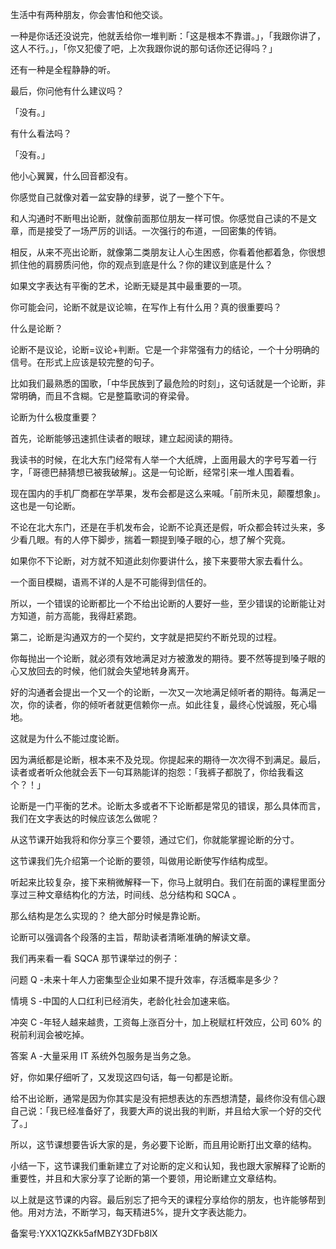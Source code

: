 生活中有两种朋友，你会害怕和他交谈。

一种是你话还没说完，他就丢给你一堆判断：「这是根本不靠谱。」，「我跟你讲了，这人不行。」，「你又犯傻了吧，上次我跟你说的那句话你还记得吗？」

还有一种是全程静静的听。

最后，你问他有什么建议吗？

「没有。」

有什么看法吗？

「没有。」

他小心翼翼，什么回音都没有。

你感觉自己就像对着一盆安静的绿萝，说了一整个下午。

和人沟通时不断甩出论断，就像前面那位朋友一样可恨。你感觉自己读的不是文章，而是接受了一场严厉的训话。一次强行的布道，一回密集的传销。

相反，从来不亮出论断，就像第二类朋友让人心生困惑，你看着他都着急，你很想抓住他的肩膀质问他，你的观点到底是什么？你的建议到底是什么？

如果文字表达有平衡的艺术，论断无疑是其中最重要的一项。

你可能会问，论断不就是议论嘛，在写作上有什么用？真的很重要吗？

什么是论断？

论断不是议论，论断=议论+判断。它是一个非常强有力的结论，一个十分明确的信号。在形式上应该是较完整的句子。

比如我们最熟悉的国歌，「中华民族到了最危险的时刻」，这句话就是一个论断，非常明确，而且不含糊。它是整篇歌词的脊梁骨。

论断为什么极度重要？

首先，论断能够迅速抓住读者的眼球，建立起阅读的期待。

我读书的时候，在北大东门经常有人举一个大纸牌，上面用最大的字号写着一行字，「哥德巴赫猜想已被我破解」。这是一句论断，经常引来一堆人围着看。

现在国内的手机厂商都在学苹果，发布会都是这么来喊。「前所未见，颠覆想象」。这也是一句论断。

不论在北大东门，还是在手机发布会，论断不论真还是假，听众都会转过头来，多少看几眼。有的人停下脚步，揣着一颗提到嗓子眼的心，想了解个究竟。

如果你不下论断，对方就不知道此刻你要讲什么，接下来要带大家去看什么。

一个面目模糊，语焉不详的人是不可能得到信任的。

所以，一个错误的论断都比一个不给出论断的人要好一些，至少错误的论断能让对方知道，前方高能，我得赶紧跑。

第二，论断是沟通双方的一个契约，文字就是把契约不断兑现的过程。

你每抛出一个论断，就必须有效地满足对方被激发的期待。要不然等提到嗓子眼的心又放回去的时候，他们就会失望地转身离开。

好的沟通者会提出一个又一个的论断，一次又一次地满足倾听者的期待。每满足一次，你的读者，你的倾听者就更信赖你一点。如此往复，最终心悦诚服，死心塌地。

这就是为什么不能过度论断。

因为满纸都是论断，根本来不及兑现。你提起来的期待一次次得不到满足。最后，读者或者听众他就会丢下一句耳熟能详的抱怨：「我裤子都脱了，你给我看这个？！」

论断是一门平衡的艺术。论断太多或者不下论断都是常见的错误，那么具体而言，我们在文字表达的时候应该怎么做呢？

从这节课开始我将和你分享三个要领，通过它们，你就能掌握论断的分寸。

这节课我们先介绍第一个论断的要领，叫做用论断使写作结构成型。

听起来比较复杂，接下来稍微解释一下，你马上就明白。我们在前面的课程里面分享过三种文章结构化的方法，时间线、总分结构和 SQCA 。

那么结构是怎么实现的？ 绝大部分时候是靠论断。

论断可以强调各个段落的主旨，帮助读者清晰准确的解读文章。

我们再来看一看 SQCA 那节课举过的例子：

问题 Q \-未来十年人力密集型企业如果不提升效率，存活概率是多少？

情境 S \-中国的人口红利已经消失，老龄化社会加速来临。

冲突 C \-年轻人越来越贵，工资每上涨百分十，加上税赋杠杆效应，公司 60\% 的税前利润会被吃掉。

答案 A \-大量采用 IT 系统外包服务是当务之急。

好，你如果仔细听了，又发现这四句话，每一句都是论断。

给不出论断，通常是因为你其实是没有把想表达的东西想清楚，最终你没有信心跟自己说：「我已经准备好了，我要大声的说出我的判断，并且给大家一个好的交代了。」

所以，这节课想要告诉大家的是，务必要下论断，而且用论断打出文章的结构。

小结一下，这节课我们重新建立了对论断的定义和认知，我也跟大家解释了论断的重要性，并且和大家分享了论断的第一个要领，用论断建立文章结构。

以上就是这节课的内容。最后别忘了把今天的课程分享给你的朋友，也许能够帮到他。用对方法，不断学习，每天精进5\%，提升文字表达能力。

备案号:YXX1QZKk5afMBZY3DFb8lX